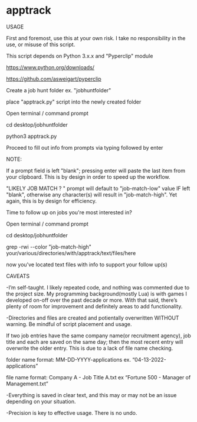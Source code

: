 # apptrack

USAGE

First and foremost, use this at your own risk. I take no responsibility in the use, or misuse of this script.

This script depends on Python 3.x.x and "Pyperclip" module

https://www.python.org/downloads/

https://github.com/asweigart/pyperclip

Create a job hunt folder
ex. "jobhuntfolder"

place "apptrack.py" script into the newly created folder

Open terminal / command prompt

cd desktop/jobhuntfolder

python3 apptrack.py

Proceed to fill out info from prompts via typing followed by enter

NOTE:

If a prompt field is left "blank"; pressing enter will paste the last item from your clipboard. This is by design in order to speed up the workflow.

"LIKELY JOB MATCH ? " prompt will default to "job-match-low" value IF left "blank", otherwise any character(s) will result in "job-match-high". Yet again, this is by design for efficiency.

Time to follow up on jobs you're most interested in?

Open terminal / command prompt

cd desktop/jobhuntfolder

grep -rwi --color "job-match-high" your/various/directories/with/apptrack/text/files/here

now you've located text files with info to support your follow up(s)


CAVEATS

-I’m self-taught. I likely repeated code, and nothing was commented due to the project size. My programming background(mostly Lua) is with games I developed on-off over the past decade or more. With that said, there’s plenty of room for improvement and definitely areas to add functionality.

-Directories and files are created and potientally overwritten WITHOUT warning. Be mindful of script placement and usage.


If two job entries have the same company name(or recruitment agency), job title and each are saved on the same day; then the most recent entry will overwrite the older entry. This is due to a lack of file name checking.

folder name format: MM-DD-YYYY-applications
ex. “04-13-2022-applications”

file name format: Company A - Job Title A.txt
ex “Fortune 500 - Manager of Management.txt”


-Everything is saved in clear text, and this may or may not be an issue depending on your situation.

-Precision is key to effective usage. There is no undo.
